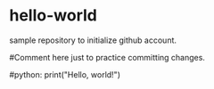 # hello-world
sample repository to initialize github account.

#Comment here just to practice committing changes.

#python: print("Hello, world!")
